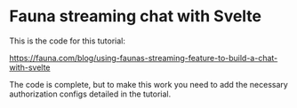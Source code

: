 # Fauna streaming chat with Svelte

This is the code for this tutorial:

https://fauna.com/blog/using-faunas-streaming-feature-to-build-a-chat-with-svelte

The code is complete, but to make this work you need to add the necessary authorization configs detailed in the tutorial.
